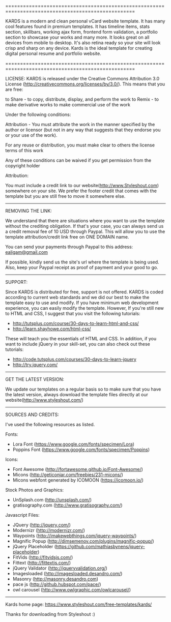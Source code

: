
==================================================================================================

KARDS is a modern and clean personal vCard website template. It has many cool features found
in premium templates. It has timeline items, stats section, skillbars, working ajax form,
frontend form validation, a portfolio section to showcase your works and many more. It looks 
great on all devices from mobile to desktop. It's also retina ready so your site will look 
crisp and sharp on any device. Kards is the ideal template for creating digital personal resume 
and portfolio website.

==================================================================================================


LICENSE:
KARDS is released under the Creative Commons Attribution 3.0 License
(http://creativecommons.org/licenses/by/3.0/). This means that you are free:

   to Share - to copy, distribute, display, and perform the work
   to Remix - to make derivative works
   to make commercial use of the work 

Under the following conditions:

   Attribution - You must attribute the work in the manner specified by the 
   author or licensor (but not in any way that suggests that they endorse you 
   or your use of the work). 

   For any reuse or distribution, you must make clear to others the license 
   terms of this work

   Any of these conditions can be waived if you get permission from the 
   copyright holder

Attribution: 
	
   You must include a credit link to our website(http://www.Styleshout.com) somewhere on
   your site. We prefer the footer credit that comes with the template but you are still 
   free to move it somewhere else.


-----------------------------------------------------------------------------------------------------


REMOVING THE LINK:

We understand that there are situations where you want to use the template without the 
crediting obligation. If that's your case, you can always send us a 
credit removal fee of 10 USD through Paypal. This will allow you to use the 
template attribution/credit link free on ONE DOMAIN name. 

You can send your payments through Paypal to this address: ealigam@gmail.com

If possible, kindly send us the site's url where the template is being used. 
Also, keep your Paypal receipt as proof of payment and your good to go.


------------------------------------------------------------------------------------------------------ 


SUPPORT:
    
Since KARDS is distributed for free, support is not offered. KARDS is coded according 
to current web standards and we did our best to make the template easy to use and modify.
If you have minimum web development experience, you can easily modify the template. 
However, If you're still new to HTML and CSS, I suggest that you visit the 
following tutorials:

 - http://tutsplus.com/course/30-days-to-learn-html-and-css/
 - http://learn.shayhowe.com/html-css/

These will teach you the essentials of HTML and CSS. In addition, if you want to include
jQuery in your skill-set, you can also check out these tutorials: 

 - http://code.tutsplus.com/courses/30-days-to-learn-jquery
 - http://try.jquery.com/


------------------------------------------------------------------------------------------------------ 


GET THE LATEST VERSION:

We update our templates on a regular basis so to make sure that you have the latest version, 
always download the template files directly at our website(http://www.styleshout.com/)



-------------------------------------------------------------------------------------------------------


SOURCES AND CREDITS:

I've used the following resources as listed.

Fonts:
 - Lora Font (https://www.google.com/fonts/specimen/Lora)
 - Poppins Font (https://www.google.com/fonts/specimen/Poppins) 

Icons:
 - Font Awesome (http://fortawesome.github.io/Font-Awesome/)
 - Micons (http://geticonjar.com/freebies/231-micons/)
 - Micons webfont generated by ICOMOON (https://icomoon.io/)

Stock Photos and Graphics:
 - UnSplash.com (http://unsplash.com/)
 - gratisography.com (http://www.gratisography.com/)
 
Javascript Files:

 - JQuery (http://jquery.com/)
 - Modernizr (http://modernizr.com/)
 - Waypoints (http://imakewebthings.com/jquery-waypoints/)
 - Magnific Popup (http://dimsemenov.com/plugins/magnific-popup/)
 - jQuery Placeholder (https://github.com/mathiasbynens/jquery-placeholder)
 - FitVids (http://fitvidsjs.com/)
 - Fittext (http://fittextjs.com/)
 - jQuery Validator (http://jqueryvalidation.org/)
 - Imagesloaded (http://imagesloaded.desandro.com/)
 - Masonry (http://masonry.desandro.com)
 - pace js (http://github.hubspot.com/pace/) 
 - owl carousel (http://www.owlgraphic.com/owlcarousel/)

 

--------------------------------------------------------------------------------------------------------- 
Kards home page: https://www.styleshout.com/free-templates/kards/

Thanks for downloading from Styleshout :)
  

